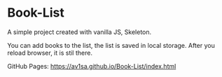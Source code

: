 # Book-List

A simple project created with vanilla JS, Skeleton.

You can add books to the list, the list is saved in local storage. After you reload browser, it is stil there.  

GitHub Pages: https://av1sa.github.io/Book-List/index.html
